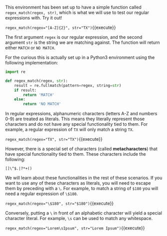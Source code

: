 
This environment has been set up to have a simple function called `regex_match(regex, str)`, which is what we will use to test our regular expressions with. Try it out! 

`regex_match(regex="[A-Z]{2}", str="TX")`{{execute}}

The first argument `regex` is our regular expression, and the second argument `str` is the string we are matching against. The function will return either `MATCH` or `NO MATCH`. 

For the curious this is actually set up in a Python3 environment using the following implementation: 

```python
import re

def regex_match(regex, str):
    result = re.fullmatch(pattern=regex, string=str)
    if result:
        return 'MATCH'
    else:
        return 'NO MATCH'
```

In regular expressions, alphanumeric characters (letters A-Z and numbers 0-9) are treated as literals. This means they literally represent those characters and do not have any special functionality tied to them. For example, a regular expression of `TX` will only match a string `TX`. 

`regex_match(regex="TX", str="TX")`{{execute}}

However, there is a special set of characters (called **metacharacters**) that have special functionality tied to them. These characters include the following: 

`[]\^$.|?*+()`

We will learn about these functionalities in the rest of these scenarios. If you want to use any of these characters as literals, you will need to escape them by preceding with a `\`. For example, to match a string of `$180` you will need a regular expression of `\$180`. 

`regex_match(regex="\$180", str="$180")`{{execute}}

Conversely, putting a `\` in front of an alphabetic character will yield a special character literal. For example, `\s` can be used to match any whitespace. 

`regex_match(regex="Lorem\sIpsum", str="Lorem Ipsum")`{{execute}}